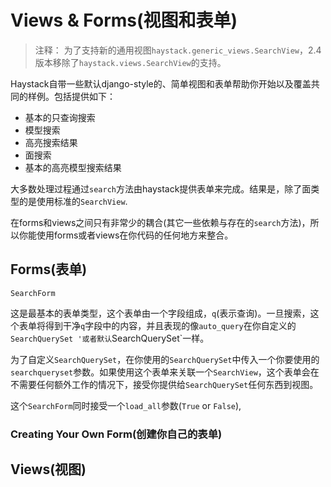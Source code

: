 # Views & Forms(视图和表单)
> 注释： 为了支持新的通用视图`haystack.generic_views.SearchView`，2.4版本移除了`haystack.views.SearchView`的支持。

Haystack自带一些默认django-style的、简单视图和表单帮助你开始以及覆盖共同的样例。包括提供如下：

+ 基本的只查询搜索
+ 模型搜索
+ 高亮搜索结果
+ 面搜索
+ 基本的高亮模型搜索结果

大多数处理过程通过`search`方法由haystack提供表单来完成。结果是，除了面类型的是使用标准的`SearchView`.

在forms和views之间只有非常少的耦合(其它一些依赖与存在的`search`方法)，所以你能使用forms或者views在你代码的任何地方来整合。

## Forms(表单)
`SearchForm`

这是最基本的表单类型，这个表单由一个字段组成，`q`(表示查询)。一旦搜索，这个表单将得到干净`q`字段中的内容，并且表现的像`auto_query`在你自定义的`SearchQuerySet '或者默认`SearchQuerySet`一样。

为了自定义`SearchQuerySet`，在你使用的`SearchQuerySet`中传入一个你要使用的`searchqueryset`参数。如果使用这个表单来关联一个`SearchView`，这个表单会在不需要任何额外工作的情况下，接受你提供给`SearchQuerySet`任何东西到视图。

这个`SearchForm`同时接受一个`load_all`参数(`True` or `False`),


### Creating Your Own Form(创建你自己的表单)

## Views(视图)

